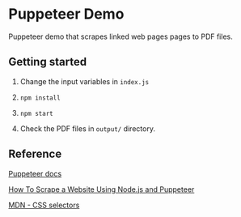 # Puppeteer Demo

Puppeteer demo that scrapes linked web pages pages to PDF files.

## Getting started

1. Change the input variables in `index.js` 

2. `npm install`

3. `npm start`

4. Check the PDF files in `output/` directory.

## Reference

[Puppeteer docs](https://pptr.dev/)

[How To Scrape a Website Using Node.js and Puppeteer](https://www.digitalocean.com/community/tutorials/how-to-scrape-a-website-using-node-js-and-puppeteer)

[MDN - CSS selectors](https://developer.mozilla.org/en-US/docs/Web/CSS/CSS_Selectors)
